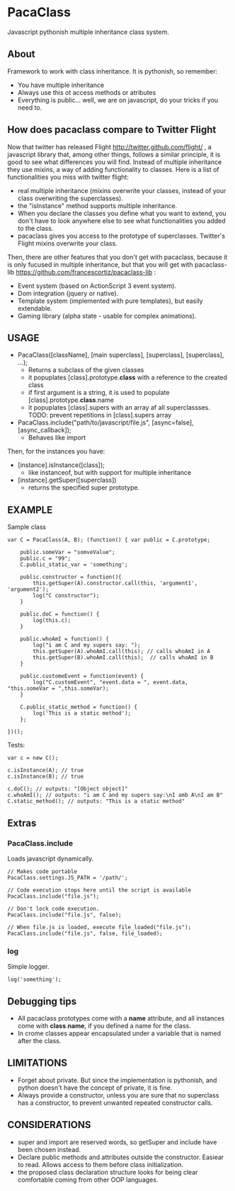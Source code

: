 
PacaClass
=========

Javascript pythonish multiple inheritance class system.


About
----------------

Framework to work with class inheritance. It is pythonish, so remember:

  - You have multiple inheritance
  - Always use this ot access methods or atributes
  - Everything is public... well, we are on javascript, do your tricks if you need to.
  
 
How does pacaclass compare to Twitter Flight
---------------
  
Now that twitter has released Flight http://twitter.github.com/flight/ , a javascript library that, among other things, follows a similar principle, it is good to see what differences you will find.
Instead of multiple inheritance they use mixins, a way of adding functionality to classes. Here is a list of functionalities you miss with twitter flight:

- real multiple inheritance (mixins overwrite your classes, instead of your class overwriting the superclasses).
- the "isInstance" method supports multiple inheritance.
- When you declare the classes you define what you want to extend, you don't have to look anywhere else to see what functionalities you added to the class.
- pacaclass gives you access to the prototype of superclasses. Twitter's Flight mixins overwrite your class.

Then, there are other features that you don't get with pacaclass, because it is only fucused in multiple inheritance, but that you will get with pacaclass-lib https://github.com/francescortiz/pacaclass-lib :

- Event system (based on ActionScript 3 event system).
- Dom integration (jquery or native).
- Template system (implemented with pure templates), but easily extendable.
- Gaming library (alpha state - usable for complex animations).


USAGE
-----------

- PacaClass([className], [main superclass], [superclass], [superclass], ...);
  * Returns a subclass of the given classes
  * it popuplates [class].prototype.__class__ with a reference to the created class
  * if first argument is a string, it is used to populate [class].prototype.__class__.name
  * it popuplates [class].supers with an array af all superclassses.
    TODO: prevent repetitions in [class].supers array
- PacaClass.include("path/to/javascript/file.js", [async=false], [async_callback]);
  * Behaves like import
  
Then, for the instances you have:

- [instance].isInstance([class]);
  * like instanceof, but with support for multiple inheritance
- [instance].getSuper([superclass])
  * returns the specified super prototype.

  
EXAMPLE
----------------

Sample class

    var C = PacaClass(A, B); (function() { var public = C.prototype;

        public.someVar = "somveValue";
        public.c = "99";
        C.public_static_var = 'something';
        
        public.constructor = function(){
            this.getSuper(A).constructor.call(this, 'argument1', 'argument2');
            log("C constructor");
        }

        public.doC = function() {
            log(this.c);
        }

        public.whoAmI = function() {
            log("i am C and my supers say: ");
            this.getSuper(A).whoAmI.call(this); // calls whoAmI in A
            this.getSuper(B).whoAmI.call(this);  // calls whoAmI in B
        }
        
        public.customeEvent = function(event) {
            log("C.customEvent", "event.data = ", event.data, "this.someVar = ",this.someVar);
        }

        C.public_static_method = function() {
            log('This is a static method');
        };

    })();


Tests:

    var c = new C();

    c.isInstance(A); // true
    c.isInstance(B); // true

    c.doC(); // outputs: "[Object object]"
    c.whoAmI(); // outputs: "i am C and my supers say:\nI amb A\nI am B"
    C.static_method(); // outputs: "This is a static method"


Extras
-----------

### PacaClass.include
Loads javascript dynamically.

    // Makes code portable
    PacaClass.settings.JS_PATH = '/path/';

    // Code execution stops here until the script is available
    PacaClass.include("file.js");

    // Don't lock code execution.
    PacaClass.include("file.js", false); 

    // When file.js is loaded, execute file_loaded("file.js");
    PacaClass.include("file.js", false, file_loaded); 
    
### log
Simple logger.

    log('something');
    

Debugging tips
-------------------

- All pacaclass prototypes come with a __name__ attribute, and all instances come with __class__.__name__, if you defined a name for the class.
- In crome classes appear encapsulated under a variable that is named after the class.


LIMITATIONS
-------------

- Forget about private. But since the implementation is pythonish, and python doesn't
  have the concept of private, it is fine.
- Always provide a constructor, unless you are sure that no superclass has a
  constructor, to prevent unwanted repeated constructor calls.


CONSIDERATIONS
-----------------------------

- super and import are reserved words, so getSuper and include have been chosen instead.
- Declare public methods and attributes outside the constructor. Easiear to read. Allows
  access to them before class initialization.
- the proposed class declaration structure looks for being clear comfortable coming from
  other OOP languages.
